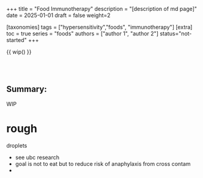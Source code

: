 +++
title = "Food Immunotherapy"
description = "[description of md page]"
date = 2025-01-01
draft = false
weight=2

[taxonomies]
tags = ["hypersensitivity","foods", "immunotherapy"]
[extra]
toc = true
series = "foods"
authors = ["author 1", "author 2"]
status="not-started"
+++

{{ wip() }}

</br>
</br>

<div class="blur-container">

## Summary:

WIP

# rough

droplets

- see ubc research
- goal is not to eat but to reduce risk of anaphylaxis from cross contam
-

</div>
